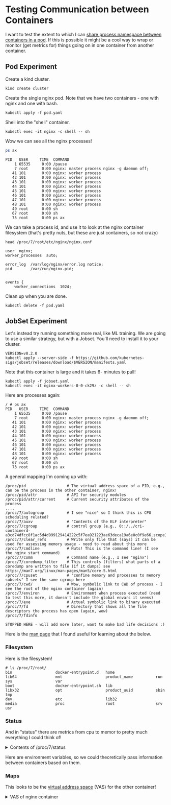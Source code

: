 # Testing Communication between Containers

I want to test the extent to which I can [share process namespace between containers in a pod](https://kubernetes.io/docs/tasks/configure-pod-container/share-process-namespace/).
If this is possible it might be a cool way to wrap or monitor (get metrics for) things going on in one container from another container.

## Pod Experiment

Create a kind cluster.

```
kind create cluster
```

Create the single nginx pod. Note that we have two containers - one with nginx and one with bash.

```
kubectl apply -f pod.yaml
```

Shell into the "shell" container.

```
kubectl exec -it nginx -c shell -- sh
```

Wow we can see all the nginx processes!

```bash
ps ax
```
```console
PID   USER     TIME  COMMAND
    1 65535     0:00 /pause
    7 root      0:00 nginx: master process nginx -g daemon off;
   41 101       0:00 nginx: worker process
   42 101       0:00 nginx: worker process
   43 101       0:00 nginx: worker process
   44 101       0:00 nginx: worker process
   45 101       0:00 nginx: worker process
   46 101       0:00 nginx: worker process
   47 101       0:00 nginx: worker process
   48 101       0:00 nginx: worker process
   49 root      0:00 sh
   67 root      0:00 sh
   75 root      0:00 ps ax
```

We can take a process id, and use it to look at the nginx container filesystem (that's pretty nuts, but these are just containers, so not crazy)

```
head /proc/7/root/etc/nginx/nginx.conf
```
```console
user  nginx;
worker_processes  auto;

error_log  /var/log/nginx/error.log notice;
pid        /var/run/nginx.pid;


events {
    worker_connections  1024;
```

Clean up when you are done.

```
kubectl delete -f pod.yaml
```

## JobSet Experiment

Let's instead try running something more real, like ML training. We are going to use a similar strategy, but with a Jobset. You'll
need to install it to your cluster.

```
VERSION=v0.2.0
kubectl apply --server-side -f https://github.com/kubernetes-sigs/jobset/releases/download/$VERSION/manifests.yaml
```

Note that this container is large and it takes 6- minutes to pull!

```
kubectl apply -f jobset.yaml
kubectl exec -it nginx-workers-0-0-ck29z -c shell -- sh
```

Here are processes again:

```
/ # ps ax
PID   USER     TIME  COMMAND
    1 65535     0:00 /pause
    7 root      0:00 nginx: master process nginx -g daemon off;
   41 101       0:00 nginx: worker process
   42 101       0:00 nginx: worker process
   43 101       0:00 nginx: worker process
   44 101       0:00 nginx: worker process
   45 101       0:00 nginx: worker process
   46 101       0:00 nginx: worker process
   47 101       0:00 nginx: worker process
   48 101       0:00 nginx: worker process
   49 root      0:00 sh
   67 root      0:00 sh
   73 root      0:00 ps ax
```

A general mapping I'm coming up with:

```console
/proc/pid                  # The virtual address space of a PID, e.g., can be the process in the other container, nginx!
/proc/pid/attr             # API for security modules
/proc/pid/attr/current     # Current security attributes of the process
....
/proc/7/autogroup          # I see "nice" so I think this is CPU scheduling related?
/proc/7/auxv               # "Contents of the ELF interpreter"
/proc/7/cgroup             # control group (e.g., 0::/../cri-containerd-a3cd74dfcc8f1ac5d4d999129414222c5f7ea921223ae63deca19a6e0c0f9e66.scope)
/proc/7/clear_refs         # Write only file that (says) it can be used for assessing memory usage - need to read about this more
/proc/7/cmdline            # Nuts! This is the command line! (I see the nginx start command)
/proc/7/comm               # Command name (e.g., I see "nginx")
/proc/7/coredump_filter    # This controls (filters) what parts of a coredump are written to file (if it dumps) see https://man7.org/linux/man-pages/man5/core.5.html
/proc/7/cpuset             # "confine memory and processes to memory subsets" I see the same cgroup here
/proc/7/cwd/               # Wow, symbolic link to CWD of process - I see the root of the nginx container (again)
/proc/7/environ            # Environment when process executed (need to test this more, it doesn't include the global envars it seems)
/proc/7/exe                # Actual symbolic link to binary executed
/proc/7/fd                 # Directory that shows all the file descriptors the process has open (again, wow)
/proc/7/fdinfo

STOPPED HERE - will add more later, want to make bad life decisions :)
```


Here is the [man page](https://man7.org/linux/man-pages/man5/proc.5.html) that I found useful for learning about the below. 

### Filesystem

Here is the filesystem!

```
# ls /proc/7/root/
bin                   docker-entrypoint.d   home                  lib64                 mnt                   product_name          run                   sys                   var
boot                  docker-entrypoint.sh  lib                   libx32                opt                   product_uuid          sbin                  tmp
dev                   etc                   lib32                 media                 proc                  root                  srv                   usr
```

### Status

And in "status" there are metrics from cpu to memor to pretty much everything I could think of!

<details>

<summary>Contents of /proc/7/status</summary>

```
/ # cat /proc/7/status 
Name:   nginx
Umask:  0022
State:  S (sleeping)
Tgid:   7
Ngid:   0
Pid:    7
PPid:   0
TracerPid:      0
Uid:    0       0       0       0
Gid:    0       0       0       0
FDSize: 64
Groups:  
NStgid: 7
NSpid:  7
NSpgid: 7
NSsid:  7
VmPeak:    11376 kB
VmSize:    11376 kB
VmLck:         0 kB
VmPin:         0 kB
VmHWM:      7688 kB
VmRSS:      7688 kB
RssAnon:            1248 kB
RssFile:            6436 kB
RssShmem:              4 kB
VmData:     1592 kB
VmStk:       132 kB
VmExe:       932 kB
VmLib:      5012 kB
VmPTE:        56 kB
VmSwap:        0 kB
HugetlbPages:          0 kB
CoreDumping:    0
THP_enabled:    1
Threads:        1
SigQ:   1/62394
SigPnd: 0000000000000000
ShdPnd: 0000000000000000
SigBlk: 0000000000000000
SigIgn: 0000000040001000
SigCgt: 0000000018016a07
CapInh: 0000000000000000
CapPrm: 00000000a80425fb
CapEff: 00000000a80425fb
CapBnd: 00000000a80425fb
CapAmb: 0000000000000000
NoNewPrivs:     0
Seccomp:        0
Seccomp_filters:        0
Speculation_Store_Bypass:       thread vulnerable
SpeculationIndirectBranch:      conditional enabled
Cpus_allowed:   ff
Cpus_allowed_list:      0-7
Mems_allowed:   00000000,00000000,00000000,00000000,00000000,00000000,00000000,00000000,00000000,00000000,00000000,00000000,00000000,00000000,00000000,00000000,00000000,00000000,00000000,00000000,00000000,00000000,00000000,00000000,00000000,00000000,00000000,00000000,00000000,00000000,00000000,00000001
Mems_allowed_list:      0
voluntary_ctxt_switches:        22
nonvoluntary_ctxt_switches:     4
```

</details>

Here are environment variables, so we could theoretically pass information between containers based on them.

### Maps

This looks to be the [virtual address space](https://www.baeldung.com/linux/proc-id-maps) (VAS) for the other container!

<details>

<summary>VAS of nginx container</summary>

```
# cat /proc/7/maps
55e5ead27000-55e5ead55000 r--p 00000000 00:309 28874585                  /usr/sbin/nginx
55e5ead55000-55e5eae3e000 r-xp 0002e000 00:309 28874585                  /usr/sbin/nginx
55e5eae3e000-55e5eae7c000 r--p 00117000 00:309 28874585                  /usr/sbin/nginx
55e5eae7c000-55e5eae7f000 r--p 00155000 00:309 28874585                  /usr/sbin/nginx
55e5eae7f000-55e5eae9d000 rw-p 00158000 00:309 28874585                  /usr/sbin/nginx
55e5eae9d000-55e5eaf5d000 rw-p 00000000 00:00 0 
55e5eb047000-55e5eb0ca000 rw-p 00000000 00:00 0                          [heap]
7fd91b12d000-7fd91b130000 rw-p 00000000 00:00 0 
7fd91b130000-7fd91b156000 r--p 00000000 00:309 28871052                  /usr/lib/x86_64-linux-gnu/libc.so.6
7fd91b156000-7fd91b2ab000 r-xp 00026000 00:309 28871052                  /usr/lib/x86_64-linux-gnu/libc.so.6
7fd91b2ab000-7fd91b2fe000 r--p 0017b000 00:309 28871052                  /usr/lib/x86_64-linux-gnu/libc.so.6
7fd91b2fe000-7fd91b302000 r--p 001ce000 00:309 28871052                  /usr/lib/x86_64-linux-gnu/libc.so.6
7fd91b302000-7fd91b304000 rw-p 001d2000 00:309 28871052                  /usr/lib/x86_64-linux-gnu/libc.so.6
7fd91b304000-7fd91b313000 rw-p 00000000 00:00 0 
7fd91b313000-7fd91b316000 r--p 00000000 00:309 28871151                  /usr/lib/x86_64-linux-gnu/libz.so.1.2.13
7fd91b316000-7fd91b329000 r-xp 00003000 00:309 28871151                  /usr/lib/x86_64-linux-gnu/libz.so.1.2.13
7fd91b329000-7fd91b330000 r--p 00016000 00:309 28871151                  /usr/lib/x86_64-linux-gnu/libz.so.1.2.13
7fd91b330000-7fd91b331000 r--p 0001c000 00:309 28871151                  /usr/lib/x86_64-linux-gnu/libz.so.1.2.13
7fd91b331000-7fd91b332000 rw-p 0001d000 00:309 28871151                  /usr/lib/x86_64-linux-gnu/libz.so.1.2.13
7fd91b332000-7fd91b3f7000 r--p 00000000 00:309 28874495                  /usr/lib/x86_64-linux-gnu/libcrypto.so.3
7fd91b3f7000-7fd91b66f000 r-xp 000c5000 00:309 28874495                  /usr/lib/x86_64-linux-gnu/libcrypto.so.3
7fd91b66f000-7fd91b74c000 r--p 0033d000 00:309 28874495                  /usr/lib/x86_64-linux-gnu/libcrypto.so.3
7fd91b74c000-7fd91b7ad000 r--p 0041a000 00:309 28874495                  /usr/lib/x86_64-linux-gnu/libcrypto.so.3
7fd91b7ad000-7fd91b7b0000 rw-p 0047b000 00:309 28874495                  /usr/lib/x86_64-linux-gnu/libcrypto.so.3
7fd91b7b0000-7fd91b7b3000 rw-p 00000000 00:00 0 
7fd91b7b3000-7fd91b7d2000 r--p 00000000 00:309 28874567                  /usr/lib/x86_64-linux-gnu/libssl.so.3
7fd91b7d2000-7fd91b82f000 r-xp 0001f000 00:309 28874567                  /usr/lib/x86_64-linux-gnu/libssl.so.3
7fd91b82f000-7fd91b84e000 r--p 0007c000 00:309 28874567                  /usr/lib/x86_64-linux-gnu/libssl.so.3
7fd91b84e000-7fd91b858000 r--p 0009b000 00:309 28874567                  /usr/lib/x86_64-linux-gnu/libssl.so.3
7fd91b858000-7fd91b85c000 rw-p 000a5000 00:309 28874567                  /usr/lib/x86_64-linux-gnu/libssl.so.3
7fd91b85c000-7fd91b85e000 r--p 00000000 00:309 28871115                  /usr/lib/x86_64-linux-gnu/libpcre2-8.so.0.11.2
7fd91b85e000-7fd91b8c9000 r-xp 00002000 00:309 28871115                  /usr/lib/x86_64-linux-gnu/libpcre2-8.so.0.11.2
7fd91b8c9000-7fd91b8f4000 r--p 0006d000 00:309 28871115                  /usr/lib/x86_64-linux-gnu/libpcre2-8.so.0.11.2
7fd91b8f4000-7fd91b8f5000 r--p 00098000 00:309 28871115                  /usr/lib/x86_64-linux-gnu/libpcre2-8.so.0.11.2
7fd91b8f5000-7fd91b8f6000 rw-p 00099000 00:309 28871115                  /usr/lib/x86_64-linux-gnu/libpcre2-8.so.0.11.2
7fd91b8f6000-7fd91b8f8000 r--p 00000000 00:309 28871061                  /usr/lib/x86_64-linux-gnu/libcrypt.so.1.1.0
7fd91b8f8000-7fd91b90e000 r-xp 00002000 00:309 28871061                  /usr/lib/x86_64-linux-gnu/libcrypt.so.1.1.0
7fd91b90e000-7fd91b928000 r--p 00018000 00:309 28871061                  /usr/lib/x86_64-linux-gnu/libcrypt.so.1.1.0
7fd91b928000-7fd91b929000 r--p 00031000 00:309 28871061                  /usr/lib/x86_64-linux-gnu/libcrypt.so.1.1.0
7fd91b929000-7fd91b92a000 rw-p 00032000 00:309 28871061                  /usr/lib/x86_64-linux-gnu/libcrypt.so.1.1.0
7fd91b92a000-7fd91b932000 rw-p 00000000 00:00 0 
7fd91b935000-7fd91b936000 rw-s 00000000 00:01 2090488                    /dev/zero (deleted)
7fd91b936000-7fd91b938000 rw-p 00000000 00:00 0 
7fd91b938000-7fd91b939000 r--p 00000000 00:309 28871034                  /usr/lib/x86_64-linux-gnu/ld-linux-x86-64.so.2
7fd91b939000-7fd91b95e000 r-xp 00001000 00:309 28871034                  /usr/lib/x86_64-linux-gnu/ld-linux-x86-64.so.2
7fd91b95e000-7fd91b968000 r--p 00026000 00:309 28871034                  /usr/lib/x86_64-linux-gnu/ld-linux-x86-64.so.2
7fd91b968000-7fd91b96a000 r--p 00030000 00:309 28871034                  /usr/lib/x86_64-linux-gnu/ld-linux-x86-64.so.2
7fd91b96a000-7fd91b96c000 rw-p 00032000 00:309 28871034                  /usr/lib/x86_64-linux-gnu/ld-linux-x86-64.so.2
7ffc8fb41000-7ffc8fb62000 rw-p 00000000 00:00 0                          [stack]
7ffc8fbd6000-7ffc8fbda000 r--p 00000000 00:00 0                          [vvar]
7ffc8fbda000-7ffc8fbdc000 r-xp 00000000 00:00 0                          [vdso]
ffffffffff600000-ffffffffff601000 --xp 00000000 00:00 0                  [vsyscall]
```

<details>

THIS IS SO COOL! There is so much we can do with this! I need to pause to do some wonky experiments with Flux.


## Flux

Let's create a Flux jobset - two containers (each with Flux) and one starting a test broker.

```bash
kubectl apply -f flux.yaml
```

What I want to try doing is connecting to the socket of one from the other. This might not make sense,
but abstractly I'm wondering if we would have a way to interact with Flux (eventually from a container that doesn't have it)
to maybe do cool things (that I need to think more about). Shell in to flux1 (running the instance)

```bash
kubectl exec -it flux-flux-0-0-cjd96 -c flux1 bash
```

We can see the sockets in tmp - since we did flux start with test size 4, we see a bunch!

```
 fluxuser@flux-flux-0-0:~$ ls /tmp/flux-jhgpJK/
content.sqlite  local-0         local-1         local-2         local-3         start           tbon-0          tbon-1
```
Note this for later - the other container won't have these. Let's proxy to one and run a job.

```console
$ flux proxy local:///tmp/flux-jhgpJK/local-1 
$ flux resource list
     STATE NNODES   NCORES    NGPUS NODELIST
      free      4       16        0 flux-flux-0-[0,0,0,0]
 allocated      0        0        0 
      down      0        0        0 
```

Let's submit a very useless job.

```
flux submit sleep 900
```
```
$ flux jobs -a
       JOBID USER     NAME       ST NTASKS NNODES     TIME INFO
   ƒ26MYGwXM fluxuser sleep       R      1      1   1.493s flux-flux-0-0
```

Exit from the instance and container and shell into flux2

```
$ kubectl exec -it flux-flux-0-0-cjd96 -c flux2 bash
```

We didn't start anything here, so there is only the local-0 in tmp that is started by the entrypoint:

```
$ ls /tmp/flux-4CqwWk/
content.sqlite  local-0
```

BUT we can see the other filesystem right? And processes?

```
 fluxuser@flux-flux-0-0:~$ ps aux
USER         PID %CPU %MEM    VSZ   RSS TTY      STAT START   TIME COMMAND
65535          1  0.0  0.0    972     4 ?        Ss   21:46   0:00 /pause
fluxuser       7  0.0  0.0  22004  3380 ?        Ss   21:48   0:00 start --test-size=4 sleep infinity
fluxuser      19  0.1  0.1 1253084 17824 ?       Sl   21:48   0:00 /usr/libexec/flux/cmd/flux-broker --setattr=rundir=/tmp/flux-jhgpJK sleep infinity
fluxuser      20  0.0  0.0 630192 10992 ?        Sl   21:48   0:00 /usr/libexec/flux/cmd/flux-broker --setattr=rundir=/tmp/flux-jhgpJK
fluxuser      21  0.0  0.0 621828 11044 ?        Sl   21:48   0:00 /usr/libexec/flux/cmd/flux-broker --setattr=rundir=/tmp/flux-jhgpJK
fluxuser      22  0.0  0.0 621960 11008 ?        Sl   21:48   0:00 /usr/libexec/flux/cmd/flux-broker --setattr=rundir=/tmp/flux-jhgpJK
fluxuser      55  0.0  0.1 1187532 17296 pts/0   Ssl  21:48   0:00 /usr/libexec/flux/cmd/flux-broker /bin/bash
munge         73  0.0  0.0  71180  1940 ?        Sl   21:48   0:00 /usr/sbin/munged
fluxuser     196  0.0  0.0   8968  3828 pts/0    S+   21:48   0:00 /bin/bash
fluxuser     256  0.0  0.0   7236   580 ?        S    21:48   0:00 sleep infinity
fluxuser     288  0.0  0.0  51920 10508 ?        S    21:50   0:00 /usr/libexec/flux/flux-shell 2411808687104
fluxuser     289  0.0  0.0   7236   516 ?        S    21:50   0:00 sleep 900
fluxuser     291  0.0  0.0   8968  3884 pts/1    Ss   21:51   0:00 bash
```

I found the sockets for the other container, flux1!

```
$ ls /proc/7/root/tmp/flux-jhgpJK/
content.sqlite  jobtmp-0-ƒ26MYGwXM  local-0  local-1  local-2  local-3  start  tbon-0  tbon-1
```

Moment of truth - can we connect?

```
 fluxuser@flux-flux-0-0:~$ flux proxy local:///proc/7/root/tmp/flux-jhgpJK/local-1 bash
ƒ(s=4,d=0) fluxuser@flux-flux-0-0:~$ flux jobs -a
       JOBID USER     NAME       ST NTASKS NNODES     TIME INFO
   ƒ26MYGwXM fluxuser sleep       R      1      1   3.654m flux-flux-0-0
```

OH MAH GOSH!! My head just exploded. It is astounding. 🤯️🤣️ There is so much cool ideas we can try with this!

Clean up when you are done, meaning the container and your exploded brains.

```
$ kubectl delete -f flux.yaml 
```

:)